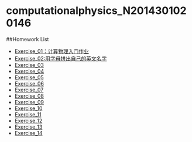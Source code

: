# computationalphysics_N2014301020146
##Homework List
* [Exercise_01：计算物理入门作业](https://www.zybuluo.com/LP2014301020146/note/497912)
* [Exercise_02:用字母拼出自己的英文名字](https://www.zybuluo.com/LP2014301020146/note/503939)
* [Exercise_03]()
* [Exercise_04]()
* [Exercise_05]()
* [Exercise_06]()
* [Exercise_07]()
* [Exercise_08]()
* [Exercise_09]()
* [Exercise_10]()
* [Exercise_11]()
* [Exercise_12]()
* [Exercise_13]()
* [Exercise_14]()
